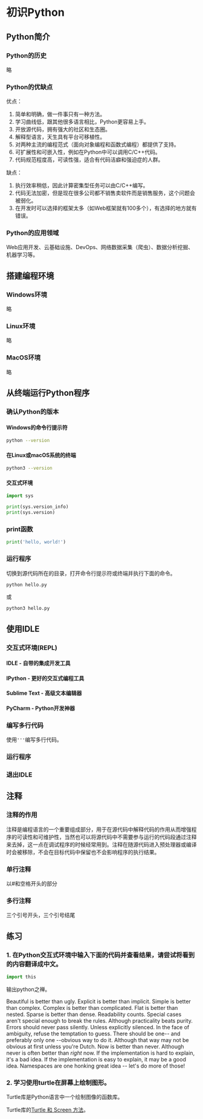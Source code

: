# 初识Python

## Python简介

### Python的历史

略

### Python的优缺点

优点：

1. 简单和明确，做一件事只有一种方法。
2. 学习曲线低，跟其他很多语言相比，Python更容易上手。
3. 开放源代码，拥有强大的社区和生态圈。
4. 解释型语言，天生具有平台可移植性。
5. 对两种主流的编程范式（面向对象编程和函数式编程）都提供了支持。
6. 可扩展性和可嵌入性，例如在Python中可以调用C/C++代码。
7. 代码规范程度高，可读性强，适合有代码洁癖和强迫症的人群。

缺点：

1. 执行效率稍低，因此计算密集型任务可以由C/C++编写。
2. 代码无法加密，但是现在很多公司都不销售卖软件而是销售服务，这个问题会被弱化。
3. 在开发时可以选择的框架太多（如Web框架就有100多个），有选择的地方就有错误。

### Python的应用领域

Web应用开发、云基础设施、DevOps、网络数据采集（爬虫）、数据分析挖掘、机器学习等。

## 搭建编程环境

### Windows环境

略

### Linux环境

略

### MacOS环境

略

## 从终端运行Python程序

### 确认Python的版本

#### Windows的命令行提示符

```bash
python --version
```

#### 在Linux或macOS系统的终端

```bash
python3 --version
```

#### 交互式环境

```python
import sys

print(sys.version_info)
print(sys.version)
```



### print函数

```python
print('hello, world!')
```



### 运行程序

切换到源代码所在的目录，打开命令行提示符或终端并执行下面的命令。

```bash
python hello.py
```

或

```bash
python3 hello.py
```



## 使用IDLE

### 交互式环境(REPL) 

#### IDLE - 自带的集成开发工具

#### IPython - 更好的交互式编程工具

#### Sublime Text - 高级文本编辑器

#### PyCharm - Python开发神器

### 编写多行代码

使用`'''`编写多行代码。

### 运行程序

### 退出IDLE

## 注释

### 注释的作用

注释是编程语言的一个重要组成部分，用于在源代码中解释代码的作用从而增强程序的可读性和可维护性，当然也可以将源代码中不需要参与运行的代码段通过注释来去掉，这一点在调试程序的时候经常用到。注释在随源代码进入预处理器或编译时会被移除，不会在目标代码中保留也不会影响程序的执行结果。

### 单行注释

以#和空格开头的部分

### 多行注释

三个引号开头，三个引号结尾



## 练习

### 1. 在Python交互式环境中输入下面的代码并查看结果，请尝试将看到的内容翻译成中文。

```python
import this
```

输出python之禅。

Beautiful is better than ugly.
Explicit is better than implicit.
Simple is better than complex.
Complex is better than complicated.
Flat is better than nested.
Sparse is better than dense.
Readability counts.
Special cases aren't special enough to break the rules.
Although practicality beats purity.
Errors should never pass silently.
Unless explicitly silenced.
In the face of ambiguity, refuse the temptation to guess.
There should be one-- and preferably only one --obvious way to do it.
Although that way may not be obvious at first unless you're Dutch.
Now is better than never.
Although never is often better than *right* now.
If the implementation is hard to explain, it's a bad idea.
If the implementation is easy to explain, it may be a good idea.
Namespaces are one honking great idea -- let's do more of those!

### 2. 学习使用turtle在屏幕上绘制图形。

Turtle库是Python语言中一个绘制图像的函数库。

Turtle库的[Turtle 和 Screen 方法](https://docs.python.org/zh-cn/3/library/turtle.html)。

